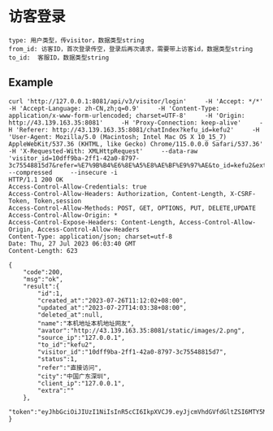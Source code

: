 # 访客登录

    type: 用户类型，传visitor，数据类型string
    from_id: 访客ID，首次登录传空，登录后再次请求，需要带上访客id，数据类型string
    to_id:  客服ID，数据类型string

## Example

    curl 'http://127.0.0.1:8081/api/v3/visitor/login'     -H 'Accept: */*'     -H 'Accept-Language: zh-CN,zh;q=0.9'     -H 'Content-Type: application/x-www-form-urlencoded; charset=UTF-8'     -H 'Origin: http://43.139.163.35:8081'     -H 'Proxy-Connection: keep-alive'     -H 'Referer: http://43.139.163.35:8081/chatIndex?kefu_id=kefu2'     -H 'User-Agent: Mozilla/5.0 (Macintosh; Intel Mac OS X 10_15_7) AppleWebKit/537.36 (KHTML, like Gecko) Chrome/115.0.0.0 Safari/537.36'     -H 'X-Requested-With: XMLHttpRequest'     --data-raw 'visitor_id=10dff9ba-2ff1-42a0-8797-3c75548815d7&refer=%E7%9B%B4%E6%8E%A5%E8%AE%BF%E9%97%AE&to_id=kefu2&extra='     --compressed     --insecure -i
    HTTP/1.1 200 OK
    Access-Control-Allow-Credentials: true
    Access-Control-Allow-Headers: Authorization, Content-Length, X-CSRF-Token, Token,session
    Access-Control-Allow-Methods: POST, GET, OPTIONS, PUT, DELETE,UPDATE
    Access-Control-Allow-Origin: *
    Access-Control-Expose-Headers: Content-Length, Access-Control-Allow-Origin, Access-Control-Allow-Headers
    Content-Type: application/json; charset=utf-8
    Date: Thu, 27 Jul 2023 06:03:40 GMT
    Content-Length: 623

    {
        "code":200,
        "msg":"ok",
        "result":{
            "id":1,
            "created_at":"2023-07-26T11:12:02+08:00",
            "updated_at":"2023-07-27T14:03:38+08:00",
            "deleted_at":null,
            "name":"本机地址本机地址网友",
            "avator":"http://43.139.163.35:8081/static/images/2.png",
            "source_ip":"127.0.0.1",
            "to_id":"kefu2",
            "visitor_id":"10dff9ba-2ff1-42a0-8797-3c75548815d7",
            "status":1,
            "refer":"直接访问",
            "city":"中国广东深圳",
            "client_ip":"127.0.0.1",
            "extra":""
        },
        "token":"eyJhbGciOiJIUzI1NiIsInR5cCI6IkpXVCJ9.eyJjcmVhdGVfdGltZSI6MTY5MDQzNzgyMCwidmlzaXRvcl9pZCI6IjEwZGZmOWJhLTJmZjEtNDJhMC04Nzk3LTNjNzU1NDg4MTVkNyJ9.KWM7Yb_vBip890dMEzIhNQvgCKR1JyUEwRwE3xYGmQA"
    }